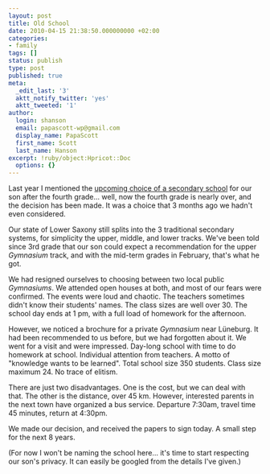 ```yaml
---
layout: post
title: Old School
date: 2010-04-15 21:38:50.000000000 +02:00
categories:
- family
tags: []
status: publish
type: post
published: true
meta:
  _edit_last: '3'
  aktt_notify_twitter: 'yes'
  aktt_tweeted: '1'
author:
  login: shanson
  email: papascott-wp@gmail.com
  display_name: PapaScott
  first_name: Scott
  last_name: Hanson
excerpt: !ruby/object:Hpricot::Doc
  options: {}
---
```

<p>Last year I mentioned the <a href="http://www.papascott.de/archives/2009/02/10/school-daze/">upcoming choice of a secondary school</a> for our son after the fourth grade... well, now the fourth grade is nearly over, and the decision has been made. It was a choice that 3 months ago we hadn't even considered.</p>
<p>Our state of Lower Saxony still splits into the 3 traditional secondary systems, for simplicity the upper, middle, and lower tracks. We've been told since 3rd grade that our son could expect a recommendation for the upper <em>Gymnasium</em> track, and with the mid-term grades in February, that's what he got. </p>
<p>We had resigned ourselves to choosing between two local public <em>Gymnasiums</em>. We attended open houses at both, and most of our fears were confirmed. The events were loud and chaotic. The teachers sometimes didn't know their students' names. The class sizes are well over 30. The school day ends at 1 pm, with a full load of homework for the afternoon.</p>
<p>However, we noticed a brochure for a private <em>Gymnasium</em> near Lüneburg. It had been recommended to us before, but we had forgotten about it. We went for a visit and were impressed. Day-long school with time to do homework at school. Individual attention from teachers. A motto of "knowledge wants to be learned". Total school size 350 students. Class size maximum 24. No trace of elitism.</p>
<p>There are just two disadvantages. One is the cost, but we can deal with that. The other is the distance, over 45 km. However, interested parents in the next town have organized a bus service. Departure 7:30am, travel time 45 minutes, return at 4:30pm. </p>
<p>We made our decision, and received the papers to sign today. A small step for the next 8 years.</p>
<p>(For now I won't be naming the school here... it's time to start respecting our son's privacy. It can easily be googled from the details I've given.)</p>
